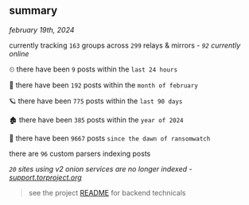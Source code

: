 
## summary
_february 19th, 2024_

currently tracking `163` groups across `299` relays & mirrors - _`92` currently online_

⏲ there have been `9` posts within the `last 24 hours`

🦈 there have been `192` posts within the `month of february`

🪐 there have been `775` posts within the `last 90 days`

🏚 there have been `385` posts within the `year of 2024`

🦕 there have been `9667` posts `since the dawn of ransomwatch`

there are `96` custom parsers indexing posts

_`20` sites using v2 onion services are no longer indexed - [support.torproject.org](https://support.torproject.org/onionservices/v2-deprecation/)_

> see the project [README](https://github.com/joshhighet/ransomwatch#ransomwatch--) for backend technicals
